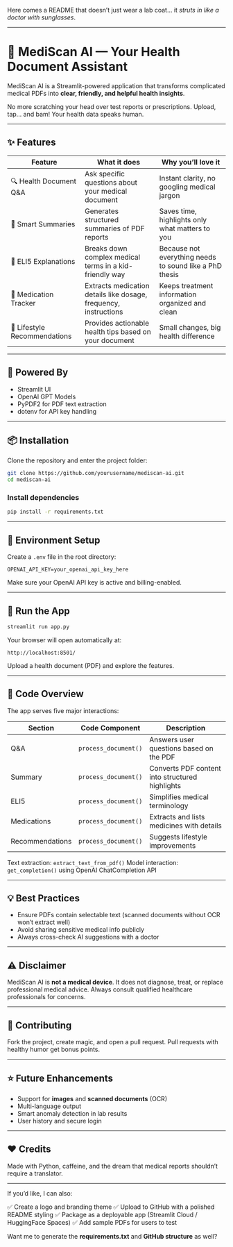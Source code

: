 Here comes a README that doesn’t just wear a lab coat… it *struts in like a doctor with sunglasses*.

---

# 🏥 MediScan AI — Your Health Document Assistant

MediScan AI is a Streamlit-powered application that transforms complicated medical PDFs into **clear, friendly, and helpful health insights**.

No more scratching your head over test reports or prescriptions. Upload, tap… and bam! Your health data speaks human.

---

## ✨ Features

| Feature                      | What it does                                                     | Why you’ll love it                                      |
| ---------------------------- | ---------------------------------------------------------------- | ------------------------------------------------------- |
| 🔍 Health Document Q&A       | Ask specific questions about your medical document               | Instant clarity, no googling medical jargon             |
| 📝 Smart Summaries           | Generates structured summaries of PDF reports                    | Saves time, highlights only what matters to you         |
| 👶 ELI5 Explanations         | Breaks down complex medical terms in a kid-friendly way          | Because not everything needs to sound like a PhD thesis |
| 💊 Medication Tracker        | Extracts medication details like dosage, frequency, instructions | Keeps treatment information organized and clean         |
| 🌟 Lifestyle Recommendations | Provides actionable health tips based on your document           | Small changes, big health difference                    |

---

## 🧠 Powered By

* Streamlit UI
* OpenAI GPT Models
* PyPDF2 for PDF text extraction
* dotenv for API key handling

---

## 📦 Installation

Clone the repository and enter the project folder:

```bash
git clone https://github.com/yourusername/mediscan-ai.git
cd mediscan-ai
```

### Install dependencies

```bash
pip install -r requirements.txt
```

---

## 🔐 Environment Setup

Create a `.env` file in the root directory:

```
OPENAI_API_KEY=your_openai_api_key_here
```

Make sure your OpenAI API key is active and billing-enabled.

---

## 🚀 Run the App

```bash
streamlit run app.py
```

Your browser will open automatically at:

```
http://localhost:8501/
```

Upload a health document (PDF) and explore the features.

---

## 🧩 Code Overview

The app serves five major interactions:

| Section         | Code Component       | Description                                     |
| --------------- | -------------------- | ----------------------------------------------- |
| Q&A             | `process_document()` | Answers user questions based on the PDF         |
| Summary         | `process_document()` | Converts PDF content into structured highlights |
| ELI5            | `process_document()` | Simplifies medical terminology                  |
| Medications     | `process_document()` | Extracts and lists medicines with details       |
| Recommendations | `process_document()` | Suggests lifestyle improvements                 |

Text extraction: `extract_text_from_pdf()`
Model interaction: `get_completion()` using OpenAI ChatCompletion API

---

## 💡 Best Practices

* Ensure PDFs contain selectable text (scanned documents without OCR won’t extract well)
* Avoid sharing sensitive medical info publicly
* Always cross-check AI suggestions with a doctor

---

## ⚠️ Disclaimer

MediScan AI is **not a medical device**. It does not diagnose, treat, or replace professional medical advice. Always consult qualified healthcare professionals for concerns.

---

## 🤝 Contributing

Fork the project, create magic, and open a pull request.
Pull requests with healthy humor get bonus points.

---

## ⭐ Future Enhancements

* Support for **images** and **scanned documents** (OCR)
* Multi-language output
* Smart anomaly detection in lab results
* User history and secure login

---

## ❤️ Credits

Made with Python, caffeine, and the dream that medical reports shouldn’t require a translator.

---

If you’d like, I can also:

✅ Create a logo and branding theme
✅ Upload to GitHub with a polished README styling
✅ Package as a deployable app (Streamlit Cloud / HuggingFace Spaces)
✅ Add sample PDFs for users to test

Want me to generate the **requirements.txt** and **GitHub structure** as well?
